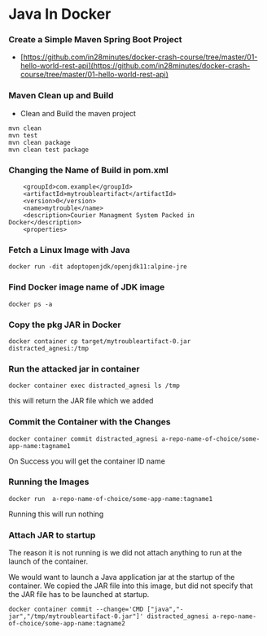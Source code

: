# Java In Docker

### Create a Simple Maven Spring Boot Project  

* [https://github.com/in28minutes/docker-crash-course/tree/master/01-hello-world-rest-api](https://github.com/in28minutes/docker-crash-course/tree/master/01-hello-world-rest-api)

### Maven Clean up and Build  

*  Clean and Build the maven project 

```text
mvn clean
mvn test 
mvn clean package
mvn clean test package
```

### Changing the Name of Build in pom.xml

```text
	<groupId>com.example</groupId>
	<artifactId>mytroubleartifact</artifactId>
	<version>0</version>
	<name>mytrouble</name>
	<description>Courier Managment System Packed in Docker</description>
	<properties>
```

### Fetch a Linux Image with Java

```text
docker run -dit adoptopenjdk/openjdk11:alpine-jre
```

### Find Docker image name of JDK image  

```text
docker ps -a
```

### Copy the pkg JAR in Docker 

```text
docker container cp target/mytroubleartifact-0.jar distracted_agnesi:/tmp
```

### Run the attacked jar in container  

```text
docker container exec distracted_agnesi ls /tmp
```

this will return the JAR file which we added 

### Commit the Container with the Changes

```text
docker container commit distracted_agnesi a-repo-name-of-choice/some-app-name:tagname1
```

On Success you will get the container ID name 

### Running the Images

```text
docker run  a-repo-name-of-choice/some-app-name:tagname1
```

Running this will run nothing  

### Attach JAR to startup

The reason it is not running is we did not attach anything to run at the launch of the container.

We would want to launch a Java application jar at the startup of the container. We copied the JAR file into this image, but did not specify that the JAR file has to be launched at startup.

```text
docker container commit --change='CMD ["java","-jar","/tmp/mytroubleartifact-0.jar"]' distracted_agnesi a-repo-name-of-choice/some-app-name:tagname2
```



